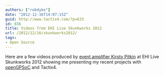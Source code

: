 ```yaml
---
authors: ["robdyke"]
date: "2012-12-16T14:07:15Z"
guid: http://www.tactix4.com/?p=633
id: 836
title: Videos from EHI Live Skunkworks 2012
url: /2012/12/16/skunkworks2012/
tags:
- Open Source
---
```

Here are a few videos produced by [event amplifier Kirsty Pitkin](http://eventamplifier.com/about-event-amplifier/) at EHI Live Skunkworks 2012 showing me presenting my recent projects with [openGPSoC](http://www.opengpsoc.org/) and Tactix4.